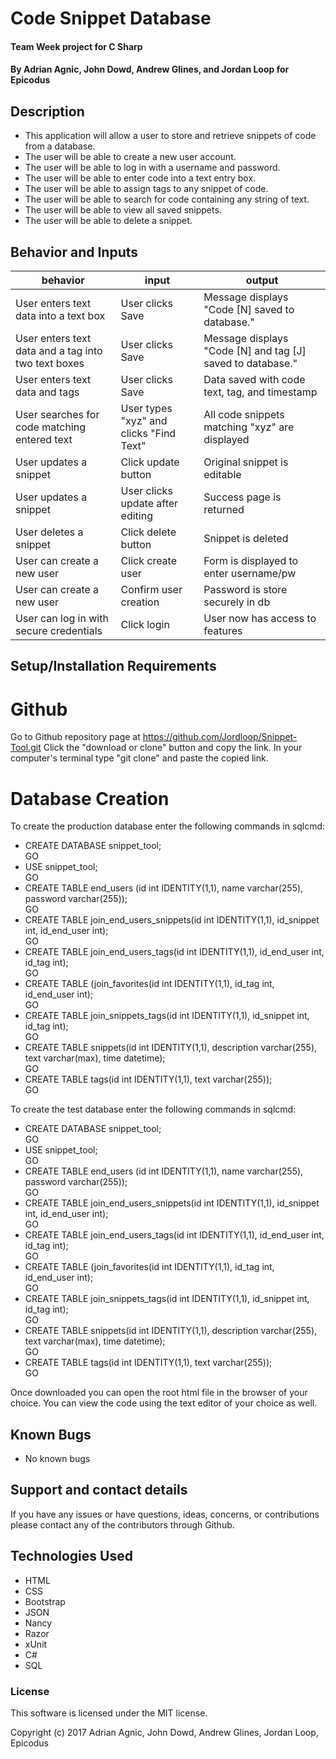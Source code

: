 # Code Snippet Database

#### Team Week project for C Sharp

#### **By Adrian Agnic, John Dowd, Andrew Glines, and Jordan Loop for Epicodus**

## Description

* This application will allow a user to store and retrieve snippets of code from a database.
* The user will be able to create a new user account.
* The user will be able to log in with a username and password.
* The user will be able to enter code into a text entry box.
* The user will be able to assign tags to any snippet of code.
* The user will be able to search for code containing any string of text.
* The user will be able to view all saved snippets.
* The user will be able to delete a snippet.



## Behavior and Inputs

|  behavior | input  | output  |
|---|---|---|
| User enters text data into a text box | User clicks Save | Message displays "Code [N] saved to database." |
| User enters text data and a tag into two text boxes | User clicks Save | Message displays "Code [N] and tag [J] saved to database." |
| User enters text data and tags | User clicks Save | Data saved with code text, tag, and timestamp |
| User searches for code matching entered text | User types "xyz" and clicks "Find Text" | All code snippets matching "xyz" are displayed |
| User updates a snippet | Click update button | Original snippet is editable |
| User updates a snippet | User clicks update after editing | Success page is returned |
| User deletes a snippet | Click delete button | Snippet is deleted |
| User can create a new user | Click create user | Form is displayed to enter username/pw |
| User can create a new user | Confirm user creation | Password is store securely in db |
| User can log in with secure credentials | Click login | User now has access to features |


## Setup/Installation Requirements
# Github

Go to Github repository page at https://github.com/Jordloop/Snippet-Tool.git
Click the "download or clone" button and copy the link.
In your computer's terminal type "git clone" and paste the copied link.

# Database Creation
 To create  the production database enter the following commands in sqlcmd:
  * CREATE DATABASE snippet_tool;<br>
  GO
  * USE snippet_tool;<br>
  GO
  * CREATE TABLE end_users (id int IDENTITY(1,1), name varchar(255), password varchar(255));<br>
  GO
  * CREATE TABLE join_end_users_snippets(id int IDENTITY(1,1), id_snippet int, id_end_user int);<br>
  GO
  * CREATE TABLE join_end_users_tags(id int IDENTITY(1,1), id_end_user int, id_tag int);<br>
  GO
  * CREATE TABLE (join_favorites(id int IDENTITY(1,1),	id_tag int,	id_end_user int);<br>
  GO
  * CREATE TABLE join_snippets_tags(id int IDENTITY(1,1), id_snippet int, id_tag int);<br>
  GO
  * CREATE TABLE snippets(id int IDENTITY(1,1), description varchar(255), text varchar(max), time datetime);<br>
  GO
  * CREATE TABLE tags(id int IDENTITY(1,1),	text varchar(255));<br>
  GO

 To create  the test database enter the following commands in sqlcmd:
  * CREATE DATABASE snippet_tool;<br>
  GO<br>
  * USE snippet_tool;<br>
  GO<br>
  * CREATE TABLE end_users (id int IDENTITY(1,1), name varchar(255), password varchar(255));<br>
  GO<br>
  * CREATE TABLE join_end_users_snippets(id int IDENTITY(1,1), id_snippet int, id_end_user int);<br>
  GO<br>
  * CREATE TABLE join_end_users_tags(id int IDENTITY(1,1), id_end_user int, id_tag int);<br>
  GO<br>
  * CREATE TABLE (join_favorites(id int IDENTITY(1,1),	id_tag int,	id_end_user int);<br>
  GO<br>
  * CREATE TABLE join_snippets_tags(id int IDENTITY(1,1), id_snippet int, id_tag int);<br>
  GO<br>
  * CREATE TABLE snippets(id int IDENTITY(1,1), description varchar(255), text varchar(max), time datetime);<br>
  GO<br>
  * CREATE TABLE tags(id int IDENTITY(1,1),	text varchar(255));<br>
  GO


Once downloaded you can open the root html file in the browser of your choice.
You can view the code using the text editor of your choice as well.

## Known Bugs

* No known bugs

## Support and contact details

If you have any issues or have questions, ideas, concerns, or contributions please contact any of the contributors through Github.

## Technologies Used

* HTML
* CSS
* Bootstrap
* JSON
* Nancy
* Razor
* xUnit
* C#
* SQL

### License
This software is licensed under the MIT license.

Copyright (c) 2017 Adrian Agnic, John Dowd, Andrew Glines, Jordan Loop, Epicodus
